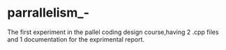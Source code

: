 # parrallelism_-
The first experiment in the pallel coding design course,having 2 .cpp files and 1 documentation for the exprimental report.
